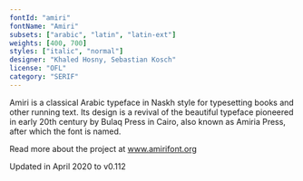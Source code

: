 ```yaml
---
fontId: "amiri"
fontName: "Amiri"
subsets: ["arabic", "latin", "latin-ext"]
weights: [400, 700]
styles: ["italic", "normal"]
designer: "Khaled Hosny, Sebastian Kosch"
license: "OFL"
category: "SERIF"
---
```


<p>
Amiri is a classical Arabic typeface in Naskh style for typesetting books and other running text. 
Its design is a revival of the beautiful typeface pioneered in early 20th century by Bulaq Press in Cairo, also known as Amiria Press, after which the font is named.
</p>

<p>
Read more about the project at <a href="http://www.amirifont.org">www.amirifont.org</a>
</p>

<p>
Updated in April 2020 to v0.112
</p>
